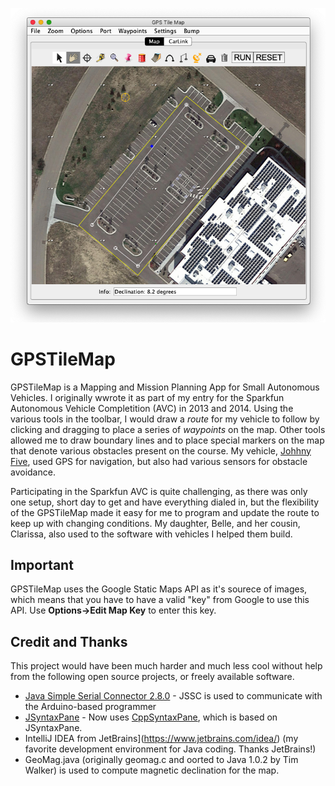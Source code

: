 <p align="center"><img src="/images/GPSTileMap%20Screenshot.png"></p>

# GPSTileMap

GPSTileMap is a Mapping and Mission Planning App for Small Autonomous Vehicles.  I originally wwrote it as part of my entry for the Sparkfun Autonomous Vehicle Completition (AVC) in 2013 and 2014.  Using the various tools in the toolbar, I would draw a _route_ for my vehicle to follow by clicking and dragging to place a series of _waypoints_ on the map.  Other tools allowed me to draw boundary lines and to place special markers on the map that denote various obstacles present on the course.  My vehicle, [Johhny Five](https://sites.google.com/site/wayneholder/home/johnny-five---mark-iii), used GPS for navigation, but also had various sensors for obstacle avoidance.

Participating in the Sparkfun AVC is quite challenging, as there was only one setup, short day to get and have everything dialed in, but the flexibility of the GPSTileMap made it easy for me to program and update the route to keep up with changing conditions.  My daughter, Belle, and her cousin, Clarissa, also used to the software with vehicles I helped them build.

## Important

GPSTileMap uses the Google Static Maps API as it's sourece of images, which means that you have to have a valid "key" from Google to use this API.  Use **Options->Edit Map Key** to enter this key.

## Credit and Thanks

This project would have been much harder and much less cool without help from the following open source projects, or freely available software.

- [Java Simple Serial Connector 2.8.0](https://github.com/scream3r/java-simple-serial-connector) - JSSC is used to communicate with the Arduino-based programmer
- [JSyntaxPane](https://github.com/nordfalk/jsyntaxpane) - Now uses [CppSyntaxPane](https://github.com/wholder/CppSyntaxPane), which is based on JSyntaxPane.
- IntelliJ IDEA from JetBrains](https://www.jetbrains.com/idea/) (my favorite development environment for Java coding. Thanks JetBrains!)
- GeoMag.java (originally geomag.c and oorted to Java 1.0.2 by Tim Walker) is used to compute magnetic declination for the map. 